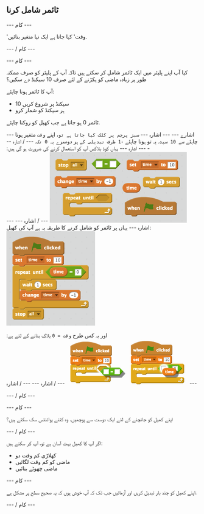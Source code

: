 ## ٹائمر شامل کرنا

\--- کام \---

'وقت' کہا جاتا ہے ایک نیا متغیر بنائیں.

\--- / کام \---

\--- کام \---

کیا آپ اپنے پلیئر میں ایک ٹائمر شامل کر سکتے ہیں تاکہ آپ کے پلیئر کو صرف ممکنہ طور پر زیادہ ماضی کو پکڑنے کے لئے صرف 10 سیکنڈ دے سکیں؟

آپ کا ٹائمر ہونا چاہئے:

+ 10 سیکنڈ پر شروع کریں
+ ہر سیکنڈ کو شمار کرو

ٹائمر 0 ہو جاتا ہے جب کھیل کو روکنا چاہئے.

\--- اشارے \--- \--- اشارہ \--- `سبز پرچم پر کلک کیا جاتا ہے تو`، اپنے `وقت` متغیر ہونا چاہئے `سے 10 سیٹ`. یہ تو ہونا چاہئے `-1 طرف تبدیلی کے` ہر دوسرے `یہ 0 تک`. \--- / اشارہ \--- \--- اشارہ \--- یہاں کوڈ بلاکس آپ کو استعمال کرنے کی ضرورت ہو گی ہیں: ![screenshot](images/ghost-timer-blocks.png) \--- / اشارہ \--- \--- اشارہ \--- یہاں پر ٹائمر کو شامل کرنے کا طریقہ یہ ہے آپ کی کھیل: ![اسکرین شاٹ](images/ghost-timer-code.png)

اور یہ کس طرح `وقت = 0` بلاک بنانے کے لئے ہے: ![screenshot](images/ghost-timer-help.png) \--- / اشارہ \--- \--- / اشارہ \---

\--- / کام \---

\--- کام \---

اپنے کھیل کو جانچنے کے لئے ایک دوست سے پوچھیں. وہ کتنے پوائنٹس سک سکتے ہیں؟

\--- / کام \---

اگر آپ کا کھیل بہت آسان ہے تو، آپ کر سکتے ہیں:

+ کھلاڑی کم وقت دو
+ ماضی کو کم وقت لگائیں
+ ماضی چھوٹے بنائیں

\--- کام \---

اپنے کھیل کو چند بار تبدیل کریں اور آزمائیں جب تک کہ آپ خوش ہوں کہ یہ صحیح سطح پر مشکل ہے.

\--- / کام \---
